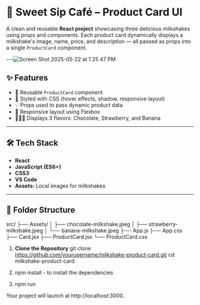 # 🥤 Sweet Sip Café – Product Card UI

A clean and reusable **React project** showcasing three delicious milkshakes using props and components. Each product card dynamically displays a milkshake's image, name, price, and description — all passed as props into a single `ProductCard` component.

---![Screen Shot 2025-05-22 at 1 25 47 PM](https://github.com/user-attachments/assets/bb8f3181-b7a2-4c6b-b6d3-5d85548da397)


## ✨ Features

- 🧱 Reusable `ProductCard` component
- 🎨 Styled with CSS (hover effects, shadow, responsive layout)
- 💡 Props used to pass dynamic product data
- 📱 Responsive layout using Flexbox
- 🍫🍓🍌 Displays 3 flavors: Chocolate, Strawberry, and Banana

---

## 🛠 Tech Stack

- **React**
- **JavaScript (ES6+)**
- **CSS3**
- **VS Code**
- **Assets:** Local images for milkshakes

---

## 📁 Folder Structure
src/
├── Assets/
│ ├── chocolate-milkshake.jpeg
│ ├── strawberry-milkshake.jpeg
│ └── banana-milkshake.jpeg
├── App.js
├── App.css
├── Card.jsx
├── ProductCard.jsx
└── ProductCard.css

1. **Clone the Repository**
git clone https://github.com/yourusername/milkshake-product-card.git
cd milkshake-product-card

2. npm install - to install the dependencies
3. npm run

Your project will launch at http://localhost:3000.
